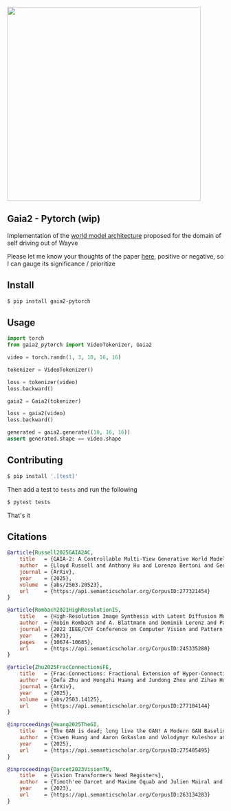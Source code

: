 <img src="./gaia2.png" width="450px"></img>

## Gaia2 - Pytorch (wip)

Implementation of the [world model architecture](https://arxiv.org/abs/2503.20523) proposed for the domain of self driving out of Wayve

Please let me know your thoughts of the paper [here](https://discord.gg/na5MQBUJqb), positive or negative, so I can gauge its significance / prioritize

## Install

```bash
$ pip install gaia2-pytorch
```

## Usage

```python
import torch
from gaia2_pytorch import VideoTokenizer, Gaia2

video = torch.randn(1, 3, 10, 16, 16)

tokenizer = VideoTokenizer()

loss = tokenizer(video)
loss.backward()

gaia2 = Gaia2(tokenizer)

loss = gaia2(video)
loss.backward()

generated = gaia2.generate((10, 16, 16))
assert generated.shape == video.shape
```

## Contributing

```bash
$ pip install '.[test]'
```

Then add a test to `tests` and run the following

```bash
$ pytest tests
```

That's it

## Citations

```bibtex
@article{Russell2025GAIA2AC,
    title   = {GAIA-2: A Controllable Multi-View Generative World Model for Autonomous Driving},
    author  = {Lloyd Russell and Anthony Hu and Lorenzo Bertoni and George Fedoseev and Jamie Shotton and Elahe Arani and Gianluca Corrado},
    journal = {ArXiv},
    year    = {2025},
    volume  = {abs/2503.20523},
    url     = {https://api.semanticscholar.org/CorpusID:277321454}
}
```

```bibtex
@article{Rombach2021HighResolutionIS,
    title   = {High-Resolution Image Synthesis with Latent Diffusion Models},
    author  = {Robin Rombach and A. Blattmann and Dominik Lorenz and Patrick Esser and Bj{\"o}rn Ommer},
    journal = {2022 IEEE/CVF Conference on Computer Vision and Pattern Recognition (CVPR)},
    year    = {2021},
    pages   = {10674-10685},
    url     = {https://api.semanticscholar.org/CorpusID:245335280}
}
```

```bibtex
@article{Zhu2025FracConnectionsFE,
    title   = {Frac-Connections: Fractional Extension of Hyper-Connections},
    author  = {Defa Zhu and Hongzhi Huang and Jundong Zhou and Zihao Huang and Yutao Zeng and Banggu Wu and Qiyang Min and Xun Zhou},
    journal = {ArXiv},
    year    = {2025},
    volume  = {abs/2503.14125},
    url     = {https://api.semanticscholar.org/CorpusID:277104144}
}
```

```bibtex
@inproceedings{Huang2025TheGI,
    title   = {The GAN is dead; long live the GAN! A Modern GAN Baseline},
    author  = {Yiwen Huang and Aaron Gokaslan and Volodymyr Kuleshov and James Tompkin},
    year    = {2025},
    url     = {https://api.semanticscholar.org/CorpusID:275405495}
}
```

```bibtex
@inproceedings{Darcet2023VisionTN,
    title   = {Vision Transformers Need Registers},
    author  = {Timoth'ee Darcet and Maxime Oquab and Julien Mairal and Piotr Bojanowski},
    year    = {2023},
    url     = {https://api.semanticscholar.org/CorpusID:263134283}
}
```
